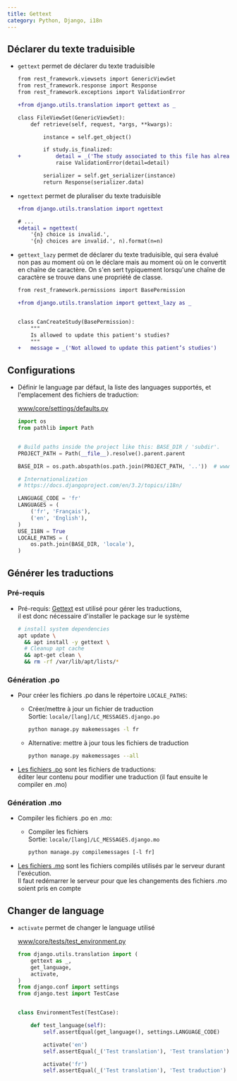 ```yaml
---
title: Gettext
category: Python, Django, i18n
---
```


## Déclarer du texte traduisible

* `gettext` permet de déclarer du texte traduisible

  ``` diff
  from rest_framework.viewsets import GenericViewSet
  from rest_framework.response import Response
  from rest_framework.exceptions import ValidationError

  +from django.utils.translation import gettext as _

  class FileViewSet(GenericViewSet):
      def retrieve(self, request, *args, **kwargs):

          instance = self.get_object()

          if study.is_finalized:
  +           detail = _('The study associated to this file has already been finalized')
              raise ValidationError(detail=detail)

          serializer = self.get_serializer(instance)
          return Response(serializer.data)
  ```

* `ngettext` permet de pluraliser du texte traduisible

  ``` diff
  +from django.utils.translation import ngettext

  # ...
  +detail = ngettext(
      '{n} choice is invalid.',
      '{n} choices are invalid.', n).format(n=n)
  ```

* `gettext_lazy` permet de déclarer du texte traduisible,
  qui sera évalué non pas au moment où on le déclare mais au moment où on le convertit en chaîne de caractère.
  On s'en sert typiquement lorsqu'une chaîne de caractère se trouve dans une propriété de classe.

  ``` diff
  from rest_framework.permissions import BasePermission

  +from django.utils.translation import gettext_lazy as _


  class CanCreateStudy(BasePermission):
      """
      Is allowed to update this patient's studies?
      """
  +   message = _('Not allowed to update this patient’s studies')
  ```

## Configurations

* Définir le language par défaut, la liste des languages supportés, et l'emplacement des fichiers de traduction:

  <ins>www/core/settings/defaults.py</ins>

  ``` python
  import os
  from pathlib import Path


  # Build paths inside the project like this: BASE_DIR / 'subdir'.
  PROJECT_PATH = Path(__file__).resolve().parent.parent

  BASE_DIR = os.path.abspath(os.path.join(PROJECT_PATH, '..'))  # www
  ```

  ``` python
  # Internationalization
  # https://docs.djangoproject.com/en/3.2/topics/i18n/

  LANGUAGE_CODE = 'fr'
  LANGUAGES = (
      ('fr', 'Français'),
      ('en', 'English'),
  )
  USE_I18N = True
  LOCALE_PATHS = (
      os.path.join(BASE_DIR, 'locale'),
  )
  ```

## Générer les traductions

### Pré-requis

* Pré-requis: [Gettext](gettext.md) est utilisé pour gérer les traductions,  
  il est donc nécessaire d'installer le package sur le système

  ``` bash
  # install system dependencies
  apt update \
    && apt install -y gettext \
    # Cleanup apt cache
    && apt-get clean \
    && rm -rf /var/lib/apt/lists/*
  ```

### Génération .po

* Pour créer les fichiers .po dans le répertoire `LOCALE_PATHS`:

  - Créer/mettre à jour un fichier de traduction  
    Sortie: `locale/[lang]/LC_MESSAGES.django.po`

    ``` bash
    python manage.py makemessages -l fr
    ```

  - Alternative: mettre à jour tous les fichiers de traduction

    ``` bash
    python manage.py makemessages --all
    ```

* <ins>Les fichiers .po</ins> sont les fichiers de traductions:  
  éditer leur contenu pour modifier une traduction (il faut ensuite le compiler en .mo)

### Génération .mo

* Compiler les fichiers .po en .mo:

  - Compiler les fichiers  
    Sortie: `locale/[lang]/LC_MESSAGES.django.mo`

    ``` bash
    python manage.py compilemessages [-l fr]
    ```

* <ins>Les fichiers .mo</ins> sont les fichiers compilés utilisés par le serveur durant l'exécution.  
  Il faut redémarrer le serveur pour que les changements des fichiers .mo soient pris en compte

## Changer de language

* `activate` permet de changer le language utilisé

  <ins>www/core/tests/test_environment.py</ins>

  ``` python
  from django.utils.translation import (
      gettext as _,
      get_language,
      activate,
  )
  from django.conf import settings
  from django.test import TestCase


  class EnvironmentTest(TestCase):

      def test_language(self):
          self.assertEqual(get_language(), settings.LANGUAGE_CODE)

          activate('en')
          self.assertEqual(_('Test translation'), 'Test translation')

          activate('fr')
          self.assertEqual(_('Test translation'), 'Test traduction')
  ```
